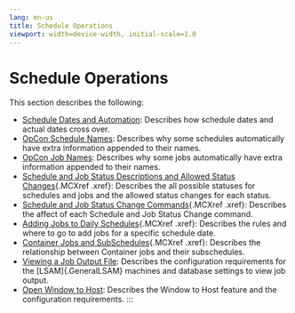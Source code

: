 ```yaml
---
lang: en-us
title: Schedule Operations
viewport: width=device-width, initial-scale=1.0
---
```


#  Schedule Operations

This section describes the following:

-   [Schedule Dates and     Automation](Schedule-Dates-and-Automation.md):
    Describes how schedule dates and actual dates cross over.
-   [OpCon Schedule Names](OpCon-Schedule-Names.md):
    Describes why some schedules automatically have extra information
    appended to their names.
-   [OpCon Job Names](OpCon-Job-Names.md): Describes
    why some jobs automatically have extra information appended to their
    names.
-   [Schedule and Job Status Descriptions and Allowed Status     Changes](Schedule-and-Job-Status-Descriptions.md){.MCXref
    .xref}: Describes the all possible statuses for schedules and jobs
    and the allowed status changes for each status.
-   [Schedule and Job Status Change     Commands](Schedule-and-Job-Status-Change-Commands.md){.MCXref
    .xref}: Describes the affect of each Schedule and Job Status Change
    command.
-   [Adding Jobs to Daily     Schedules](Adding-Jobs-to-Daily-Schedules2.md){.MCXref
    .xref}: Describes the rules and where to go to add jobs for a
    specific schedule date.
-   [Container Jobs and     SubSchedules](Container-Jobs-and-SubSchedules.md){.MCXref
    .xref}: Describes the relationship between Container jobs and their
    subschedules.
-   [Viewing a Job Output     File](Viewing-a-Job-Output-File.md):
    Describes the configuration requirements for the
    [LSAM]{.GeneralLSAM} machines and database settings to view job     output.
-   [Open Window to Host](Open-Window-to-Host.md):
    Describes the Window to Host feature and the configuration
    requirements.
:::

 

